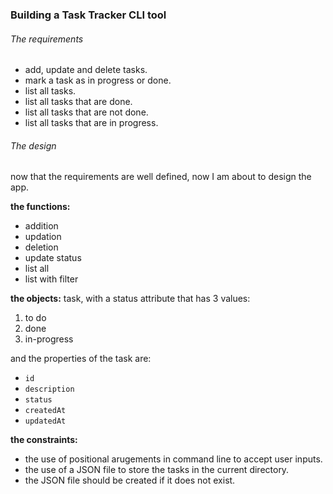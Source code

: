 ### Building a Task Tracker CLI tool

###### The requirements

- add, update and delete tasks.
- mark a task as in progress or done.
- list all tasks.
- list all tasks that are done.
- list all tasks that are not done.
- list all tasks that are in progress.

###### The design

now that the requirements are well defined, now I am about to design the app.

**the functions:**
- addition
- updation
- deletion
- update status
- list all
- list with filter

**the objects:** task, with a status attribute that has 3 values:
1. to do
2. done
3. in-progress

and the properties of the task are:
- `id`
- `description`
- `status`
- `createdAt`
- `updatedAt`

**the constraints:**
- the use of positional arugements in command line to accept user inputs.
- the use of a JSON file to store the tasks in the current directory.
- the JSON file should be created if it does not exist.
